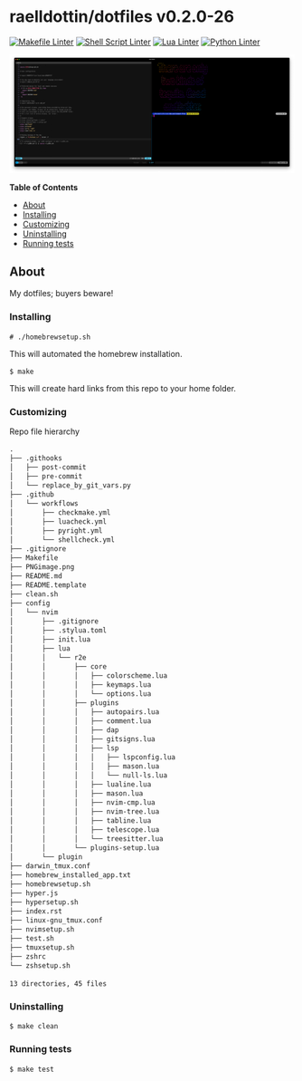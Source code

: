 <!---
This file is auto-generate by a github hook please modify README.template if you don't want to loose your work
-->
# raelldottin/dotfiles v0.2.0-26
[![Makefile Linter](https://github.com/raelldottin/dotfiles/actions/workflows/checkmake.yml/badge.svg)](https://github.com/raelldottin/dotfiles/actions/workflows/checkmake.yml)
[![Shell Script Linter](https://github.com/raelldottin/dotfiles/actions/workflows/shellcheck.yml/badge.svg)](https://github.com/raelldottin/dotfiles/actions/workflows/shellcheck.yml)
[![Lua Linter](https://github.com/raelldottin/dotfiles/actions/workflows/luacheck.yml/badge.svg)](https://github.com/raelldottin/dotfiles/actions/workflows/luacheck.yml)
[![Python Linter](https://github.com/raelldottin/dotfiles/actions/workflows/pyright.yml/badge.svg)](https://github.com/raelldottin/dotfiles/actions/workflows/pyright.yml)

[![ v0.2.0-26 ](https://github.com/raelldottin/dotfiles/blob/main/PNGimage.png)](https://github.com/raelldottin/dotfiles/blob/main/PNGimage.png)

**Table of Contents**

<!-- toc -->

- [About](#about)
- [Installing](#installing)
- [Customizing](#customizing)
- [Uninstalling](#uninstalling)
- [Running tests](#running-tests)

<!-- tocstop -->

## About

My dotfiles; buyers beware!

### Installing
```
# ./homebrewsetup.sh
```

This will automated the homebrew installation.

```
$ make
```

This will create hard links from this repo to your home folder.

### Customizing

Repo file hierarchy

```
.
├── .githooks
│   ├── post-commit
│   ├── pre-commit
│   └── replace_by_git_vars.py
├── .github
│   └── workflows
│       ├── checkmake.yml
│       ├── luacheck.yml
│       ├── pyright.yml
│       └── shellcheck.yml
├── .gitignore
├── Makefile
├── PNGimage.png
├── README.md
├── README.template
├── clean.sh
├── config
│   └── nvim
│       ├── .gitignore
│       ├── .stylua.toml
│       ├── init.lua
│       ├── lua
│       │   └── r2e
│       │       ├── core
│       │       │   ├── colorscheme.lua
│       │       │   ├── keymaps.lua
│       │       │   └── options.lua
│       │       ├── plugins
│       │       │   ├── autopairs.lua
│       │       │   ├── comment.lua
│       │       │   ├── dap
│       │       │   ├── gitsigns.lua
│       │       │   ├── lsp
│       │       │   │   ├── lspconfig.lua
│       │       │   │   ├── mason.lua
│       │       │   │   └── null-ls.lua
│       │       │   ├── lualine.lua
│       │       │   ├── mason.lua
│       │       │   ├── nvim-cmp.lua
│       │       │   ├── nvim-tree.lua
│       │       │   ├── tabline.lua
│       │       │   ├── telescope.lua
│       │       │   └── treesitter.lua
│       │       └── plugins-setup.lua
│       └── plugin
├── darwin_tmux.conf
├── homebrew_installed_app.txt
├── homebrewsetup.sh
├── hyper.js
├── hypersetup.sh
├── index.rst
├── linux-gnu_tmux.conf
├── nvimsetup.sh
├── test.sh
├── tmuxsetup.sh
├── zshrc
└── zshsetup.sh

13 directories, 45 files
```

### Uninstalling

```
$ make clean
```

### Running tests

```
$ make test
```
